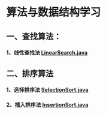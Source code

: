 # 算法与数据结构学习

## 一、查找算法：

#### 1、线性查找法 [LinearSearch.java](https://github.com/hanjinfeng0309/AlgorithmAndDataStructure/blob/main/src/main/algorithm/LinearSearch.java)

## 二、排序算法

#### 1、选择排序法 [SelectionSort.java](https://github.com/hanjinfeng0309/AlgorithmAndDataStructure/blob/main/src/main/algorithm/SelectionSort.java)

#### 2、插入排序法 [InsertionSort.java](https://github.com/hanjinfeng0309/AlgorithmAndDataStructure/blob/main/src/main/algorithm/InsertionSort.java)